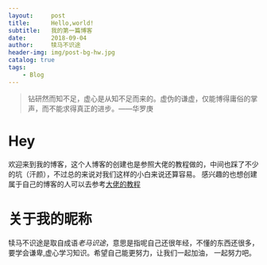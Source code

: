 ```yaml
---
layout:     post
title:      Hello,world!
subtitle:   我的第一篇博客
date:       2018-09-04
author:     犊马不识途
header-img: img/post-bg-hw.jpg
catalog: true
tags:
    - Blog
---
```


>钻研然而知不足，虚心是从知不足而来的。虚伪的谦虚，仅能博得庸俗的掌声，而不能求得真正的进步。——华罗庚

# Hey

欢迎来到我的博客，这个人博客的创建也是参照大佬的教程做的，中间也踩了不少的坑（汗颜），不过总的来说对我们这样的小白来说还算容易。
感兴趣的也想创建属于自己的博客的人可以去参考[大佬的教程](https://www.jianshu.com/p/e68fba58f75c)

# 关于我的昵称

犊马不识途是取自成语*老马识途*，意思是指呢自己还很年经，不懂的东西还很多，要学会谦卑,虚心学习知识。希望自己能更努力，让我们一起加油，
一起努力吧。
